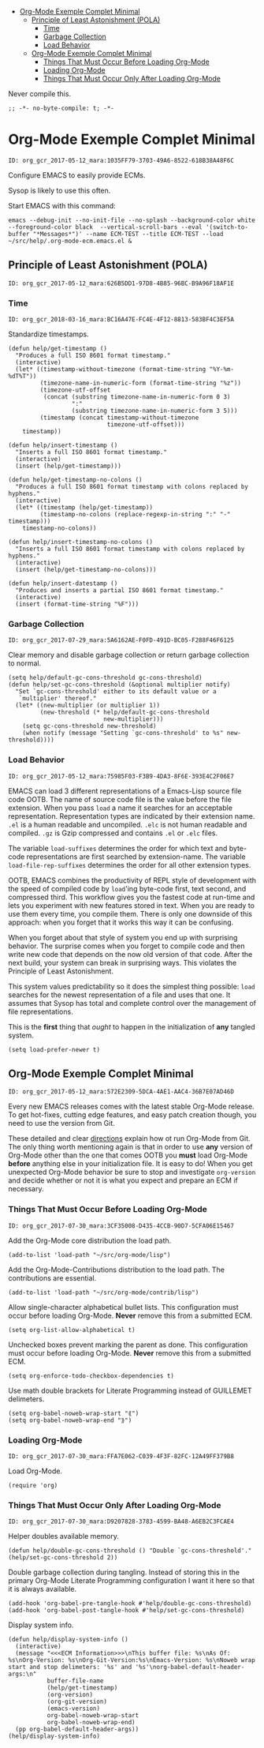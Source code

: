- [Org-Mode Exemple Complet Minimal](#org57913a9)
  - [Principle of Least Astonishment (POLA)](#org31fe44f)
    - [Time](#org4ea41b2)
    - [Garbage Collection](#org5d07fe5)
    - [Load Behavior](#orgc312447)
  - [Org-Mode Exemple Complet Minimal](#org93ebe29)
    - [Things That Must Occur Before Loading Org-Mode](#org88ee5e5)
    - [Loading Org-Mode](#orgf9d0ecf)
    - [Things That Must Occur Only After Loading Org-Mode](#org327ea2c)

Never compile this.

```emacs-lisp
;; -*- no-byte-compile: t; -*-
```


<a id="org57913a9"></a>

# Org-Mode Exemple Complet Minimal

    ID: org_gcr_2017-05-12_mara:1035FF79-3703-49A6-8522-618B38A48F6C

Configure EMACS to easily provide ECMs.

Sysop is likely to use this often.

Start EMACS with this command:

    emacs --debug-init --no-init-file --no-splash --background-color white --foreground-color black  --vertical-scroll-bars --eval '(switch-to-buffer "*Messages*")' --name ECM-TEST --title ECM-TEST --load ~/src/help/.org-mode-ecm.emacs.el &


<a id="org31fe44f"></a>

## Principle of Least Astonishment (POLA)

    ID: org_gcr_2017-05-12_mara:626B5DD1-97D8-4B85-96BC-B9A96F18AF1E


<a id="org4ea41b2"></a>

### Time

    ID: org_gcr_2018-03-16_mara:BC16A47E-FC4E-4F12-8813-583BF4C3EF5A

Standardize timestamps.

```emacs-lisp
(defun help/get-timestamp ()
  "Produces a full ISO 8601 format timestamp."
  (interactive)
  (let* ((timestamp-without-timezone (format-time-string "%Y-%m-%dT%T"))
         (timezone-name-in-numeric-form (format-time-string "%z"))
         (timezone-utf-offset
          (concat (substring timezone-name-in-numeric-form 0 3)
                  ":"
                  (substring timezone-name-in-numeric-form 3 5)))
         (timestamp (concat timestamp-without-timezone
                            timezone-utf-offset)))
    timestamp))

(defun help/insert-timestamp ()
  "Inserts a full ISO 8601 format timestamp."
  (interactive)
  (insert (help/get-timestamp)))

(defun help/get-timestamp-no-colons ()
  "Produces a full ISO 8601 format timestamp with colons replaced by hyphens."
  (interactive)
  (let* ((timestamp (help/get-timestamp))
         (timestamp-no-colons (replace-regexp-in-string ":" "-" timestamp)))
    timestamp-no-colons))

(defun help/insert-timestamp-no-colons ()
  "Inserts a full ISO 8601 format timestamp with colons replaced by hyphens."
  (interactive)
  (insert (help/get-timestamp-no-colons)))

(defun help/insert-datestamp ()
  "Produces and inserts a partial ISO 8601 format timestamp."
  (interactive)
  (insert (format-time-string "%F")))
```


<a id="org5d07fe5"></a>

### Garbage Collection

    ID: org_gcr_2017-07-29_mara:5A6162AE-F0FD-491D-BC05-F288F46F6125

Clear memory and disable garbage collection or return garbage collection to normal.

```emacs-lisp
(setq help/default-gc-cons-threshold gc-cons-threshold)
(defun help/set-gc-cons-threshold (&optional multiplier notify)
  "Set `gc-cons-threshold' either to its default value or a
   `multiplier' thereof."
  (let* ((new-multiplier (or multiplier 1))
         (new-threshold (* help/default-gc-cons-threshold
                           new-multiplier)))
    (setq gc-cons-threshold new-threshold)
    (when notify (message "Setting `gc-cons-threshold' to %s" new-threshold))))
```


<a id="orgc312447"></a>

### Load Behavior

    ID: org_gcr_2017-05-12_mara:75985F03-F3B9-4DA3-8F6E-393E4C2F06E7

EMACS can load 3 different representations of a Emacs-Lisp source file code OOTB. The name of source code file is the value before the file extension. When you pass `load` a name it searches for an acceptable representation. Representation types are indicated by their extension name. `.el` is a human readable and uncompiled. `.elc` is not human readable and compiled. `.gz` is Gzip compressed and contains `.el` or `.elc` files.

The variable `load-suffixes` determines the order for which text and byte-code representations are first searched by extension-name. The variable `load-file-rep-suffixes` determines the order for all other extension types.

OOTB, EMACS combines the productivity of REPL style of development with the speed of compiled code by `load`'ing byte-code first, text second, and compressed third. This workflow gives you the fastest code at run-time and lets you experiment with new features stored in text. When you are ready to use them every time, you compile them. There is only one downside of this approach: when you forget that it works this way it can be confusing.

When you forget about that style of system you end up with surprising behavior. The surprise comes when you forget to compile code and then write new code that depends on the now old version of that code. After the next build, your system can break in surprising ways. This violates the Principle of Least Astonishment.

This system values predictability so it does the simplest thing possible: `load` searches for the newest representation of a file and uses that one. It assumes that Sysop has total and complete control over the management of file representations.

This is the **first** thing that *ought* to happen in the initialization of **any** tangled system.

```emacs-lisp
(setq load-prefer-newer t)
```


<a id="org93ebe29"></a>

## Org-Mode Exemple Complet Minimal

    ID: org_gcr_2017-05-12_mara:572E2309-5DCA-4AE1-AAC4-36B7E07AD46D

Every new EMACS releases comes with the latest stable Org-Mode release. To get hot-fixes, cutting edge features, and easy patch creation though, you need to use the version from Git.

These detailed and clear [directions](http://orgmode.org/manual/Installation.html) explain how ot run Org-Mode from Git. The only thing worth mentioning again is that in order to use **any** version of Org-Mode other than the one that comes OOTB you **must** load Org-Mode **before** anything else in your initialization file. It is easy to do! When you get unexpected Org-Mode behavior be sure to stop and investigate `org-version` and decide whether or not it is what you expect and prepare an ECM if necessary.


<a id="org88ee5e5"></a>

### Things That Must Occur Before Loading Org-Mode

    ID: org_gcr_2017-07-30_mara:3CF35008-D435-4CCB-90D7-5CFA06E15467

Add the Org-Mode core distribution the load path.

```emacs-lisp
(add-to-list 'load-path "~/src/org-mode/lisp")
```

Add the Org-Mode-Contributions distribution to the load path. The contributions are essential.

```emacs-lisp
(add-to-list 'load-path "~/src/org-mode/contrib/lisp")
```

Allow single-character alphabetical bullet lists. This configuration must occur before loading Org-Mode. **Never** remove this from a submitted ECM.

```emacs-lisp
(setq org-list-allow-alphabetical t)
```

Unchecked boxes prevent marking the parent as done. This configuration must occur before loading Org-Mode. **Never** remove this from a submitted ECM.

```emacs-lisp
(setq org-enforce-todo-checkbox-dependencies t)
```

Use math double brackets for <span class="underline">Literate Programming</span> instead of GUILLEMET delimeters.

```emacs-lisp
(setq org-babel-noweb-wrap-start "⟪")
(setq org-babel-noweb-wrap-end "⟫")
```


<a id="orgf9d0ecf"></a>

### Loading Org-Mode

    ID: org_gcr_2017-07-30_mara:FFA7E062-C039-4F3F-82FC-12A49FF379B8

Load Org-Mode.

```emacs-lisp
(require 'org)
```


<a id="org327ea2c"></a>

### Things That Must Occur Only After Loading Org-Mode

    ID: org_gcr_2017-07-30_mara:D9207828-3783-4599-BA48-A6EB2C3FCAE4

Helper doubles available memory.

```emacs-lisp
(defun help/double-gc-cons-threshold () "Double `gc-cons-threshold'." (help/set-gc-cons-threshold 2))
```

Double garbage collection during tangling. Instead of storing this in the primary Org-Mode Literate Programming configuration I want it here so that it is always available.

```emacs-lisp
(add-hook 'org-babel-pre-tangle-hook #'help/double-gc-cons-threshold)
(add-hook 'org-babel-post-tangle-hook #'help/set-gc-cons-threshold)
```

Display system info.

```emacs-lisp
(defun help/display-system-info ()
  (interactive)
  (message "<<<ECM Information>>>\nThis buffer file: %s\nAs Of: %s\nOrg-Version: %s\nOrg-Git-Version:%s\nEmacs-Version: %s\nNoweb wrap start and stop delimeters: '%s' and '%s'\norg-babel-default-header-args:\n"
           buffer-file-name
           (help/get-timestamp)
           (org-version)
           (org-git-version)
           (emacs-version)
           org-babel-noweb-wrap-start
           org-babel-noweb-wrap-end)
  (pp org-babel-default-header-args))
(help/display-system-info)
```
